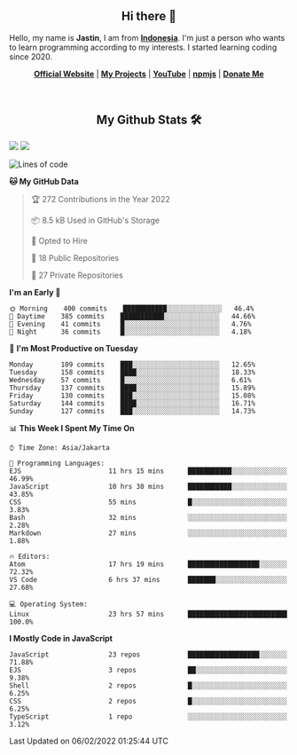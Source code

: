 <h2 align="center">Hi there 👋</h2>
Hello, my name is <strong>Jastin</strong>, I am from <strong><a href="https://en.m.wikipedia.org/wiki/Indonesia">Indonesia</a></strong>. I'm just a person who wants to learn programming according to my interests. I started learning coding since 2020.
 <p align="center">
  <strong><a href="https://jstnlt.my.id">Official Website</a></strong> |
  <strong><a href="https://jstnlt.my.id/#projects">My Projects</a></strong> |
  <strong><a href="https://youtube.com/c/JastinCh">YouTube</a></strong> |
  <strong><a href="https://www.npmjs.com/~jastinlt">npmjs</a></strong> |
  <strong><a href="https://jstnlt.my.id/donate">Donate Me</a></strong>
</p>
 
&nbsp;
 
<h2 align="center">My Github Stats 🛠</h2>
 <a href="https://jstnlt.my.id/donate" target="_blank"><img src="https://github-readme-stats.vercel.app/api?username=JastinXyz&show_icons=true&theme=algolia"></a>
 <a href="https://jstnlt.my.id/donate" target="_blank"><img src="https://github-profile-summary-cards.vercel.app/api/cards/profile-details?username=JastinXyz&theme=monokai"></a>

<!--START_SECTION:waka-->
![Lines of code](https://img.shields.io/badge/From%20Hello%20World%20I%27ve%20Written-181%20Thousand%20lines%20of%20code-blue)

**🐱 My GitHub Data** 

> 🏆 272 Contributions in the Year 2022
 > 
> 📦 8.5 kB Used in GitHub's Storage 
 > 
> 💼 Opted to Hire
 > 
> 📜 18 Public Repositories 
 > 
> 🔑 27 Private Repositories  
 > 
**I'm an Early 🐤** 

```text
🌞 Morning    400 commits    ███████████░░░░░░░░░░░░░░   46.4% 
🌆 Daytime    385 commits    ███████████░░░░░░░░░░░░░░   44.66% 
🌃 Evening    41 commits     █░░░░░░░░░░░░░░░░░░░░░░░░   4.76% 
🌙 Night      36 commits     █░░░░░░░░░░░░░░░░░░░░░░░░   4.18%

```
📅 **I'm Most Productive on Tuesday** 

```text
Monday       109 commits    ███░░░░░░░░░░░░░░░░░░░░░░   12.65% 
Tuesday      158 commits    ████░░░░░░░░░░░░░░░░░░░░░   18.33% 
Wednesday    57 commits     █░░░░░░░░░░░░░░░░░░░░░░░░   6.61% 
Thursday     137 commits    ████░░░░░░░░░░░░░░░░░░░░░   15.89% 
Friday       130 commits    ███░░░░░░░░░░░░░░░░░░░░░░   15.08% 
Saturday     144 commits    ████░░░░░░░░░░░░░░░░░░░░░   16.71% 
Sunday       127 commits    ███░░░░░░░░░░░░░░░░░░░░░░   14.73%

```


📊 **This Week I Spent My Time On** 

```text
⌚︎ Time Zone: Asia/Jakarta

💬 Programming Languages: 
EJS                      11 hrs 15 mins      ███████████░░░░░░░░░░░░░░   46.99% 
JavaScript               10 hrs 30 mins      ███████████░░░░░░░░░░░░░░   43.85% 
CSS                      55 mins             █░░░░░░░░░░░░░░░░░░░░░░░░   3.83% 
Bash                     32 mins             ░░░░░░░░░░░░░░░░░░░░░░░░░   2.28% 
Markdown                 27 mins             ░░░░░░░░░░░░░░░░░░░░░░░░░   1.88%

🔥 Editors: 
Atom                     17 hrs 19 mins      ██████████████████░░░░░░░   72.32% 
VS Code                  6 hrs 37 mins       ███████░░░░░░░░░░░░░░░░░░   27.68%

💻 Operating System: 
Linux                    23 hrs 57 mins      █████████████████████████   100.0%

```

**I Mostly Code in JavaScript** 

```text
JavaScript               23 repos            ██████████████████░░░░░░░   71.88% 
EJS                      3 repos             ██░░░░░░░░░░░░░░░░░░░░░░░   9.38% 
Shell                    2 repos             █░░░░░░░░░░░░░░░░░░░░░░░░   6.25% 
CSS                      2 repos             █░░░░░░░░░░░░░░░░░░░░░░░░   6.25% 
TypeScript               1 repo              ░░░░░░░░░░░░░░░░░░░░░░░░░   3.12%

```



 Last Updated on 06/02/2022 01:25:44 UTC
<!--END_SECTION:waka-->
